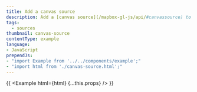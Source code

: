```yaml
---
title: Add a canvas source 
description: Add a [canvas source](/mapbox-gl-js/api/#canvassource) to the map.
tags:
  - sources
thumbnail: canvas-source
contentType: example
language:
- JavaScript
prependJs:
- "import Example from '../../components/example';"
- "import html from './canvas-source.html';"
---
```


{{ <Example html={html} {...this.props} /> }}

